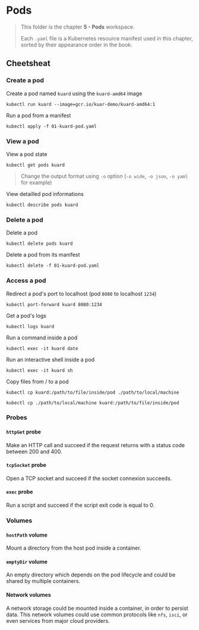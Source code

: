 # Pods

> This folder is the chapter **5 - Pods** workspace.
>
> Each `.yaml` file is a Kubernetes resource manifest used in this chapter, sorted by their appearance order in the book.

## Cheetsheat

### Create a pod

Create a pod named `kuard` using the `kuard-amd64` image
```
kubectl run kuard --image=gcr.io/kuar-demo/kuard-amd64:1
```

Run a pod from a manifest
```
kubectl apply -f 01-kuard-pod.yaml
```

### View a pod

View a pod state
```
kubectl get pods kuard
```
> Change the output format using `-o` option (`-o wide`, `-o json`, `-o yaml` for example)

View detailled pod informations
```
kubectl describe pods kuard
```

### Delete a pod

Delete a pod
```
kubectl delete pods kuard
```

Delete a pod from its manifest
```
kubectl delete -f 01-kuard-pod.yaml
```

### Access a pod

Redirect a pod's port to localhost (pod `8080` to localhost `1234`)
```
kubectl port-forward kuard 8080:1234
```

Get a pod's logs
```
kubectl logs kuard
```

Run a command inside a pod
```
kubectl exec -it kuard date
```

Run an interactive shell inside a pod
```
kubectl exec -it kuard sh
```

Copy files from / to a pod
```
kubectl cp kuard:/path/to/file/inside/pod ./path/to/local/machine

kubectl cp ./path/to/local/machine kuard:/path/to/file/inside/pod
```

### Probes

#### `httpGet` probe

Make an HTTP call and succeed if the request returns with a status code between 200 and 400.

#### `tcpSocket` probe

Open a TCP socket and succeed if the socket connexion succeeds.

#### `exec` probe

Run a script and succeed if the script exit code is equal to 0.

### Volumes

#### `hostPath` volume

Mount a directory from the host pod inside a container.

#### `emptyDir` volume

An empty directory which depends on the pod lifecycle and could be shared by multiple containers.

#### Network volumes

A network storage could be mounted inside a container, in order to persist data. This network volumes could use common protocols like `nfs`, `isci`, or even services from major cloud providers.
